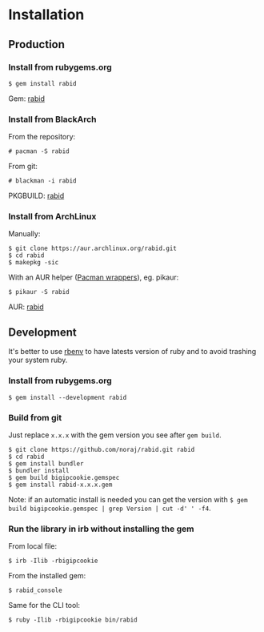 # Installation

## Production

### Install from rubygems.org

```
$ gem install rabid
```

Gem: [rabid](https://rubygems.org/gems/rabid)

### Install from BlackArch

From the repository:

```
# pacman -S rabid
```

From git:

```
# blackman -i rabid
```

PKGBUILD: [rabid](https://github.com/BlackArch/blackarch/blob/master/packages/rabid/PKGBUILD)

### Install from ArchLinux

Manually:

```
$ git clone https://aur.archlinux.org/rabid.git
$ cd rabid
$ makepkg -sic
```

With an AUR helper ([Pacman wrappers](https://wiki.archlinux.org/index.php/AUR_helpers#Pacman_wrappers)), eg. pikaur:

```
$ pikaur -S rabid
```

AUR: [rabid](https://aur.archlinux.org/packages/rabid/)

## Development

It's better to use [rbenv](https://github.com/rbenv/rbenv) to have latests version of ruby and to avoid trashing your system ruby.

### Install from rubygems.org

```
$ gem install --development rabid
```

### Build from git

Just replace `x.x.x` with the gem version you see after `gem build`.

```
$ git clone https://github.com/noraj/rabid.git rabid
$ cd rabid
$ gem install bundler
$ bundler install
$ gem build bigipcookie.gemspec
$ gem install rabid-x.x.x.gem
```

Note: if an automatic install is needed you can get the version with `$ gem build bigipcookie.gemspec | grep Version | cut -d' ' -f4`.

### Run the library in irb without installing the gem

From local file:

```
$ irb -Ilib -rbigipcookie
```

From the installed gem:

```
$ rabid_console
```

Same for the CLI tool:

```
$ ruby -Ilib -rbigipcookie bin/rabid
```
